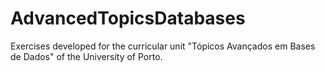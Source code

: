 # AdvancedTopicsDatabases

Exercises developed for the curricular unit "Tópicos Avançados em Bases de Dados" of the University of Porto.
